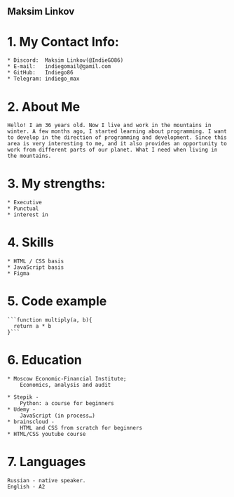 ## Maksim Linkov

# 1. My Contact Info:
     
    * Discord:  Maksim Linkov(@IndieGO86)
    * E-mail:   indiegomail@gamil.com
    * GitHub:   Indiego86
    * Telegram: indiego_max

# 2. About Me

    Hello! I am 36 years old. Now I live and work in the mountains in winter. A few months ago, I started learning about programming. I want to develop in the direction of programming and development. Since this area is very interesting to me, and it also provides an opportunity to work from different parts of our planet. What I need when living in the mountains.

# 3. My strengths:
    * Executive
    * Punctual
    * interest in 



# 4. Skills

    * HTML / CSS basis
    * JavaScript basis
    * Figma

# 5. Code example 
    ```function multiply(a, b){
      return a * b
    }```

# 6. Education

    * Moscow Economic-Financial Institute; 
        Economics, analysis and audit
    
    * Stepik - 
        Python: a course for beginners
    * Udemy - 
        JavaScript (in process…)
    * brainscloud - 
        HTML and CSS from scratch for beginners
    * HTML/CSS youtube course

    
# 7. Languages
    
    Russian - native speaker.
    English - A2 
